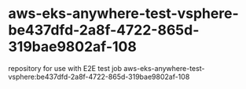 # aws-eks-anywhere-test-vsphere-be437dfd-2a8f-4722-865d-319bae9802af-108
repository for use with E2E test job aws-eks-anywhere-test-vsphere:be437dfd-2a8f-4722-865d-319bae9802af-108
